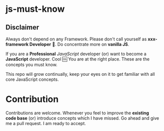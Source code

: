 # js-must-know


## Disclaimer
Always don't depend on any Framework.
Please don't call yourself as **xxx-framework Developer** :no_entry_sign:. Do concentrate more on **vanilla JS**.

If you are a **Professional** *JavaScript* developer (or) want to become a **JavaScript** developer. Cool :cool: You are at the right place.
These are the concepts you must know.       

This repo will grow continually, keep your eyes on it to get familiar with all core JavaScript concepts.

# Contribution
Contributions are welcome. Whenever you feel to improve the **existing code base** (or) introduce concepts which I have missed.
Go ahead and give me a pull request. I am ready to accept.
